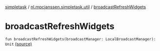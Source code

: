 [simpletask](../index.md) / [nl.mpcjanssen.simpletask.util](index.md) / [broadcastRefreshWidgets](.)

# broadcastRefreshWidgets

`fun broadcastRefreshWidgets(broadcastManager: LocalBroadcastManager): Unit` [(source)](https://github.com/mpcjanssen/simpletask-android/blob/master/src/main/java/nl/mpcjanssen/simpletask/util/Util.kt#L621)